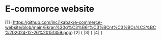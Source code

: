 # E-commorce website

[1] (https://github.com/inci1kabak/e-commerce-website/blob/main/Ekran%20g%C3%B6r%C3%BCnt%C3%BCs%C3%BC%202024-12-26%20151359.png)
[2] (
[3] (
[4] (

